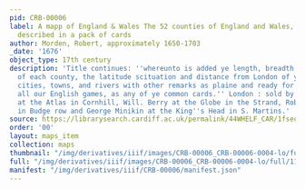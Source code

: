 ```yaml
---
pid: CRB-00006
label: A mapp of England & Wales The 52 counties of England and Wales, geographically
  described in a pack of cards
author: Morden, Robert, approximately 1650-1703
_date: '1676'
object_type: 17th century
description: 'Title continues: ''whereunto is added ye length, breadth, & circuit
  of each county, the latitude scituation and distance from London of ye principal
  cities, towns, and rivers with other remarks as plaine and ready for the playing
  all our English games, as any of ye common cards.'' London : sold by Robert Morden
  at the Atlas in Cornhill, Will. Berry at the Globe in the Strand, Robert Greene
  in Budge row and George Minikin at the King''s Head in S. Martins.'
source: https://librarysearch.cardiff.ac.uk/permalink/44WHELF_CAR/1fseqj3/alma9910634663402420
order: '00'
layout: maps_item
collection: maps
thumbnail: "/img/derivatives/iiif/images/CRB-00006_CRB-00006-0004-lo/full/250,/0/default.jpg"
full: "/img/derivatives/iiif/images/CRB-00006_CRB-00006-0004-lo/full/1140,/0/default.jpg"
manifest: "/img/derivatives/iiif/CRB-00006/manifest.json"
---
```

